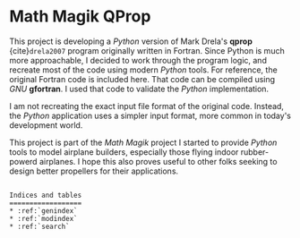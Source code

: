 # Math Magik QProp

This project is developing a *Python* version of Mark Drela's **qprop**
{cite}`drela2007` program originally written in Fortran. Since Python is much
more approachable, I decided to work through the program logic, and recreate
most of the code using modern *Python* tools. For reference, the original
Fortran code is included here. That code can be compiled using *GNU*
**gfortran**. I used that code to validate the *Python* implementation.

I am not recreating the exact input file format of the original code. Instead, the
*Python* application uses a simpler input format, more common in today's
development world.

This project is part of the *Math Magik* project I started to provide *Python*
tools to model airplane builders, especially those flying indoor rubber-powerd
airplanes. I hope this also proves useful to other folks seeking to design
better propellers for their applications.  

```{tableofcontents}
```

```{eval-rst}
Indices and tables
==================
* :ref:`genindex`
* :ref:`modindex`
* :ref:`search`
```
